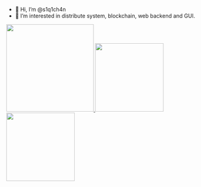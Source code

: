 - 👋 Hi, I’m @s1q1ch4n
- 👀 I’m interested in distribute system, blockchain, web backend and GUI.

<a href="/">
  <img height="230em" src="https://github-profile-summary-cards.vercel.app/api/cards/profile-details?username=s1q1ch4n&theme=github">
  <img height="180em" src="https://github-readme-stats.vercel.app/api?username=s1q1ch4n&show_icons=true&include_all_commits=true&count_private=true"/>
  <img height="180em" src="https://github-readme-stats.vercel.app/api/top-langs?username=s1q1ch4n&layout=compact&langs_count=8" />
</a>
